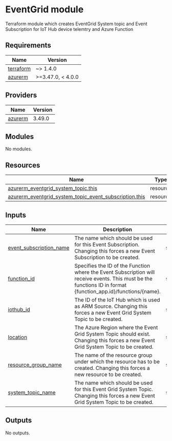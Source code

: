 <!-- BEGIN_TF_DOCS -->
# EventGrid module

Terraform module which creates EventGrid System topic and Event Subscription for
IoT Hub device telemtry and Azure Function

## Requirements

| Name | Version |
|------|---------|
| <a name="requirement_terraform"></a> [terraform](#requirement\_terraform) | ~> 1.4.0 |
| <a name="requirement_azurerm"></a> [azurerm](#requirement\_azurerm) | >=3.47.0, < 4.0.0 |

## Providers

| Name | Version |
|------|---------|
| <a name="provider_azurerm"></a> [azurerm](#provider\_azurerm) | 3.49.0 |

## Modules

No modules.

## Resources

| Name | Type |
|------|------|
| [azurerm_eventgrid_system_topic.this](https://registry.terraform.io/providers/hashicorp/azurerm/latest/docs/resources/eventgrid_system_topic) | resource |
| [azurerm_eventgrid_system_topic_event_subscription.this](https://registry.terraform.io/providers/hashicorp/azurerm/latest/docs/resources/eventgrid_system_topic_event_subscription) | resource |

## Inputs

| Name | Description | Type | Default | Required |
|------|-------------|------|---------|:--------:|
| <a name="input_event_subscription_name"></a> [event\_subscription\_name](#input\_event\_subscription\_name) | The name which should be used for this Event Subscription. Changing this forces a new Event Subscription to be created. | `string` | n/a | yes |
| <a name="input_function_id"></a> [function\_id](#input\_function\_id) | Specifies the ID of the Function where the Event Subscription will receive events. This must be the functions ID in format {function\_app.id}/functions/{name}. | `string` | n/a | yes |
| <a name="input_iothub_id"></a> [iothub\_id](#input\_iothub\_id) | The ID of the IoT Hub which is used as ARM Source. Changing this forces a new Event Grid System Topic to be created. | `string` | n/a | yes |
| <a name="input_location"></a> [location](#input\_location) | The Azure Region where the Event Grid System Topic should exist. Changing this forces a new Event Grid System Topic to be created. | `string` | n/a | yes |
| <a name="input_resource_group_name"></a> [resource\_group\_name](#input\_resource\_group\_name) | The name of the resource group under which the resource has to be created. Changing this forces a new resource to be created. | `string` | n/a | yes |
| <a name="input_system_topic_name"></a> [system\_topic\_name](#input\_system\_topic\_name) | The name which should be used for this Event Grid System Topic. Changing this forces a new Event Grid System Topic to be created. | `string` | n/a | yes |

## Outputs

No outputs.
<!-- END_TF_DOCS -->
